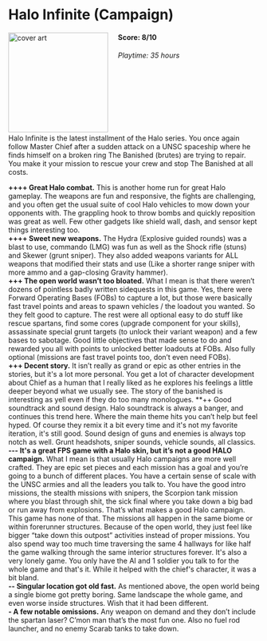 # Halo Infinite (Campaign)
<img style="float: left; padding-right:20px;" src="https://imageio.forbes.com/specials-images/imageserve/5f19afb531a9833d9fbc3177/Halo-box-art/960x0.jpg?format=jpg&width=960" alt="cover art" width="200"/>

#### Score: 8/10

###### Playtime: 35 hours
<br/><br/>
<br/><br/>
<br/><br/>

Halo Infinite is the latest installment of the Halo series. You once again follow Master Chief after a sudden attack on a UNSC spaceship where he finds himself on a broken ring The Banished (brutes) are trying to repair. You make it your mission to rescue your crew and stop The Banished at all costs.

**++++ Great Halo combat.** This is another home run for great Halo gameplay. The weapons are fun and responsive, the fights are challenging, and you often get the usual suite of cool Halo vehicles to mow down your opponents with. The grappling hook to throw bombs and quickly reposition was great as well. Few other gadgets like shield wall, dash, and sensor kept things interesting too.<br/>
**++++ Sweet new weapons.** The Hydra (Explosive guided rounds) was a blast to use, commando (LMG) was fun as well as the Shock rifle (stuns) and Skewer (grunt sniper). They also added weapons variants for ALL weapons that modified their stats and use (Like a shorter range sniper with more ammo and a gap-closing Gravity hammer).<br/>
**+++ The open world wasn’t too bloated.** What I mean is that there weren’t dozens of pointless badly written sidequests in this game. Yes, there were Forward Operating Bases (FOBs) to capture a lot, but those were basically fast travel points and areas to spawn vehicles / the loadout you wanted. So they felt good to capture. The rest were all optional easy to do stuff like rescue spartans, find some cores (upgrade component for your skills), assassinate special grunt targets (to unlock their variant weapon) and a few bases to sabotage. Good little objectives that made sense to do and rewarded you all with points to unlocked better loadouts at FOBs. Also fully optional (missions are fast travel points too, don’t even need FOBs).<br/>
**+++ Decent story.** It isn’t really as grand or epic as other entries in the stories, but it's a lot more personal. You get a lot of character development about Chief as a human that I really liked as he explores his feelings a little deeper beyond what we usually see. The story of the banished is interesting as yell even if they do too many monologues.
**++ Good soundtrack and sound design. Halo soundtrack is always a banger, and continues this trend here. Where the main theme hits you can’t help but feel hyped. Of course they remix it a bit every time and it's not my favorite iteration, it's still good. Sound design of guns and enemies is always top notch as well. Grunt headshots, sniper sounds, vehicle sounds, all classics.<br/>
**--- It's a great FPS game with a Halo skin, but it’s not a good HALO campaign.** What I mean is that usually Halo campaigns are more well crafted. They are epic set pieces and each mission has a goal and you’re going to a bunch of different places. You have a certain sense of scale with the UNSC armies and all the leaders you talk to. You have the good intro missions, the stealth missions with snipers, the Scorpion tank mission where you blast through shit, the sick final where you take down a big bad or run away from explosions. That’s what makes a good Halo campaign. This game has none of that. The missions all happen in the same biome or within forerunner structures. Because of the open world, they just feel like bigger “take down this outpost” activities instead of proper missions. You also spend way too much time traversing the same 4 hallways for like half the game walking through the same interior structures forever. It's also a very lonely game. You only have the AI and 1 soldier you talk to for the whole game and that's it. While it helped with the chief's character, it was a bit bland.<br/>
**-- Singular location got old fast.** As mentioned above, the open world being a single biome got pretty boring. Same landscape the whole game, and even worse inside structures. Wish that it had been different.<br/>
**- A few notable omissions.** Any weapon on demand and they don’t include the spartan laser? C’mon man that’s the most fun one. Also no fuel rod launcher, and no enemy Scarab tanks to take down.

